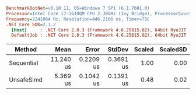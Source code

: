 ``` ini

BenchmarkDotNet=v0.10.11, OS=Windows 7 SP1 (6.1.7601.0)
Processor=Intel Core i7-3610QM CPU 2.30GHz (Ivy Bridge), ProcessorCount=8
Frequency=2241064 Hz, Resolution=446.2166 ns, Timer=TSC
.NET Core SDK=2.1.2
  [Host]     : .NET Core 2.0.3 (Framework 4.6.25815.02), 64bit RyuJIT
  DefaultJob : .NET Core 2.0.3 (Framework 4.6.25815.02), 64bit RyuJIT


```
|     Method |      Mean |     Error |    StdDev | Scaled | ScaledSD |
|----------- |----------:|----------:|----------:|-------:|---------:|
| Sequential | 11.240 us | 0.2209 us | 0.3691 us |   1.00 |     0.00 |
| UnsafeSimd |  5.369 us | 0.1042 us | 0.1391 us |   0.48 |     0.02 |
